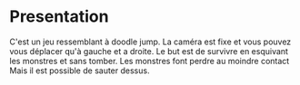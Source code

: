 # Presentation

C'est un jeu ressemblant à doodle jump. La caméra est fixe et vous pouvez vous déplacer qu'à gauche et a droite. Le but est de survivre en esquivant les monstres et sans tomber. Les monstres font perdre au moindre contact Mais il est possible de sauter dessus.
